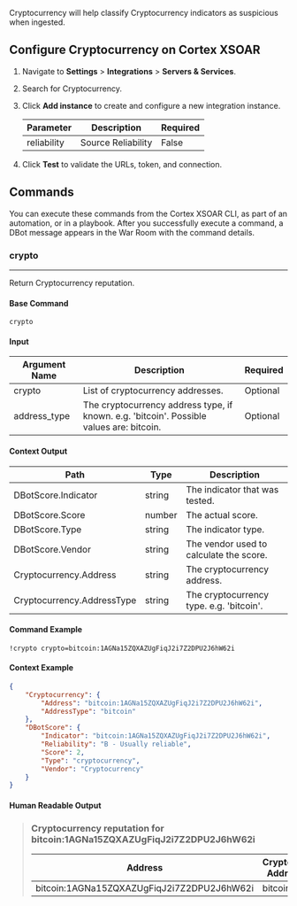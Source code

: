 Cryptocurrency will help classify Cryptocurrency indicators as suspicious when ingested.
## Configure Cryptocurrency on Cortex XSOAR

1. Navigate to **Settings** > **Integrations** > **Servers & Services**.
2. Search for Cryptocurrency.
3. Click **Add instance** to create and configure a new integration instance.

    | **Parameter** | **Description** | **Required** |
    | --- | --- | --- |
    | reliability | Source Reliability | False |

4. Click **Test** to validate the URLs, token, and connection.
## Commands
You can execute these commands from the Cortex XSOAR CLI, as part of an automation, or in a playbook.
After you successfully execute a command, a DBot message appears in the War Room with the command details.
### crypto
***
Return Cryptocurrency reputation.


#### Base Command

`crypto`
#### Input

| **Argument Name** | **Description** | **Required** |
| --- | --- | --- |
| crypto | List of cryptocurrency addresses. | Optional | 
| address_type | The cryptocurrency address type, if known. e.g. 'bitcoin'. Possible values are: bitcoin. | Optional | 


#### Context Output

| **Path** | **Type** | **Description** |
| --- | --- | --- |
| DBotScore.Indicator | string | The indicator that was tested. | 
| DBotScore.Score | number | The actual score. | 
| DBotScore.Type | string | The indicator type. | 
| DBotScore.Vendor | string | The vendor used to calculate the score. | 
| Cryptocurrency.Address | string | The cryptocurrency address. | 
| Cryptocurrency.AddressType | string | The cryptocurrency type. e.g. 'bitcoin'. | 


#### Command Example
```!crypto crypto=bitcoin:1AGNa15ZQXAZUgFiqJ2i7Z2DPU2J6hW62i```

#### Context Example
```json
{
    "Cryptocurrency": {
        "Address": "bitcoin:1AGNa15ZQXAZUgFiqJ2i7Z2DPU2J6hW62i",
        "AddressType": "bitcoin"
    },
    "DBotScore": {
        "Indicator": "bitcoin:1AGNa15ZQXAZUgFiqJ2i7Z2DPU2J6hW62i",
        "Reliability": "B - Usually reliable",
        "Score": 2,
        "Type": "cryptocurrency",
        "Vendor": "Cryptocurrency"
    }
}
```

#### Human Readable Output

>### Cryptocurrency reputation for bitcoin:1AGNa15ZQXAZUgFiqJ2i7Z2DPU2J6hW62i
>|Address|Cryptocurrency Address Type|Reputation|
>|---|---|---|
>| bitcoin:1AGNa15ZQXAZUgFiqJ2i7Z2DPU2J6hW62i | bitcoin | Suspicious |

